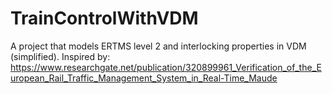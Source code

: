 # TrainControlWithVDM
A project that models ERTMS level 2 and interlocking properties in VDM (simplified).
Inspired by: https://www.researchgate.net/publication/320899961_Verification_of_the_European_Rail_Traffic_Management_System_in_Real-Time_Maude
